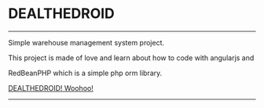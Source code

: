 # DEALTHEDROID
--------------------------------------------------------------

Simple warehouse management system project.

This project is made of love and learn about how to code with angularjs and

RedBeanPHP which is a simple php orm library.






[DEALTHEDROID! Woohoo!](http://postimg.org/image/ph4eyuw5z/)

--------------------------------------------------------------

